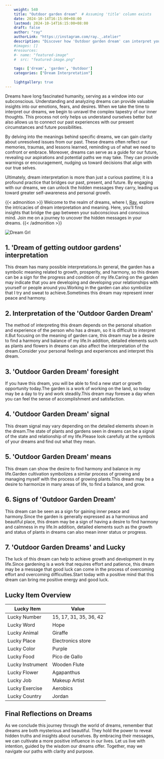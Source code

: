 ```yaml
---
    weight: 540
    title: "Outdoor garden dream"  # Assuming 'title' column exists
    date: 2024-10-14T16:15:00+08:00
    lastmod: 2024-10-14T16:15:00+08:00
    draft: false
    author: "ray"
    authorLink: "https://instagram.com/ray._.atelier"
    description: "Discover how 'Outdoor garden dream' can interpret your future and uncover its significant meanings in your life."
    #images: []
    #resources:
    #- name: "featured-image"
    #  src: "featured-image.png"
    
    tags: ['dream', 'garden', 'Outdoor']
    categories: ["Dream Interpretation"]
    
    lightgallery: true
---
```

    
Dreams have long fascinated humanity, serving as a window into our subconscious. Understanding and analyzing dreams can provide valuable insights into our emotions, fears, and desires. When we take the time to interpret our dreams, we begin to unravel the complex tapestry of our inner thoughts. This process not only helps us understand ourselves better but also allows us to connect our past experiences with our present circumstances and future possibilities.

By delving into the meanings behind specific dreams, we can gain clarity about unresolved issues from our past. These dreams often reflect our memories, traumas, and lessons learned, reminding us of what we need to confront or embrace. Moreover, dreams can serve as a guide for our future, revealing our aspirations and potential paths we may take. They can provide warnings or encouragement, nudging us toward decisions that align with our true selves.

Ultimately, dream interpretation is more than just a curious pastime; it is a profound practice that bridges our past, present, and future. By engaging with our dreams, we can unlock the hidden messages they carry, leading us toward greater self-awareness and personal growth.

{{< admonition >}}
Welcome to the realm of dreams, where I, [Ray](https://instagram.com/ray._.atelier), explore the intricacies of dream interpretation and meaning. Here, you’ll find insights that bridge the gap between your subconscious and conscious mind. Join me on a journey to uncover the hidden messages in your dreams.
{{< /admonition >}}

![Dream Grl](https://cdn.pixabay.com/photo/2017/11/02/03/35/gothic-2910057_1280.jpg "Dream Grl")

## 1. 'Dream of getting outdoor gardens' interpretation
This dream has many possible interpretations.In general, the garden has a symbolic meaning related to growth, prosperity, and harmony, so this dream can be a sign for the progress and condition of my life.Caring on the garden may indicate that you are developing and developing your relationships with yourself or people around you.Working in the garden can also symbolize that I try and sweat to achieve.Sometimes this dream may represent inner peace and harmony.

## 2. Interpretation of the 'Outdoor Garden Dream'
The method of interpreting this dream depends on the personal situation and experience of the person who has a dream, so it is difficult to interpret it.But focusing on the meaning of garden care, this dream may be a desire to find a harmony and balance of my life.In addition, detailed elements such as plants and flowers in dreams can also affect the interpretation of the dream.Consider your personal feelings and experiences and interpret this dream.

## 3. 'Outdoor Garden Dream' foresight
If you have this dream, you will be able to find a new start or growth opportunity today.The garden is a work of working on the land, so today may be a day to try and work steadily.This dream may foresee a day when you can feel the sense of accomplishment and satisfaction.

## 4. 'Outdoor Garden Dream' signal
This dream signal may vary depending on the detailed elements shown in the dream.The state of plants and gardens seen in dreams can be a signal of the state and relationship of my life.Please look carefully at the symbols of your dreams and find out what they mean.

## 5. 'Outdoor Garden Dream' means
This dream can show the desire to find harmony and balance in my life.Garden cultivation symbolizes a similar process of growing and managing myself with the process of growing plants.This dream may be a desire to harmonize in many areas of life, to find a balance, and grow.

## 6. Signs of 'Outdoor Garden Dream'
This dream can be seen as a sign for gaining inner peace and harmony.Since the garden is generally expressed as a harmonious and beautiful place, this dream may be a sign of having a desire to find harmony and calmness in my life.In addition, detailed elements such as the growth and status of plants in dreams can also mean inner status or progress.

## 7. 'Outdoor Garden Dreams' and Lucky
The luck of this dream can help to achieve growth and development in my life.Since gardening is a work that requires effort and patience, this dream may be a message that good luck can come in the process of overcoming effort and overcoming difficulties.Start today with a positive mind that this dream can bring me positive energy and good luck.

## Lucky Item Overview
| Lucky Item          | Value              |
|---------------|--------------------|
| Lucky Number        | 15, 17, 31, 35, 36, 42  |
| Lucky Word          | Hope |
| Lucky Animal        | Giraffe |
| Lucky Place         | Electronics store     |
| Lucky Color         | Purple     |
| Lucky Food          | Pico de Gallo      |
| Lucky Instrument    | Wooden Flute |
| Lucky Flower        | Agapanthus    |
| Lucky Job           | Makeup Artist       |
| Lucky Exercise      | Aerobics  |
| Lucky Country       | Jordan    |


##  Final Reflections on Dreams

As we conclude this journey through the world of dreams, remember that dreams are both mysterious and beautiful. They hold the power to reveal hidden truths and insights about ourselves. By embracing their messages, we can cultivate a more positive influence in our lives. Let us live with intention, guided by the wisdom our dreams offer. Together, may we navigate our paths with clarity and purpose.
